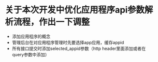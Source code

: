 # 关于本次开发中优化应用程序api参数解析流程，作出一下调整
- 添加应用程序的概念
- 管理后台在对应用程序管理时先要选择app应用，缓存appid
- 所有接口提交时添加selected_appid参数（http header里面添加或者在query参数中添加）